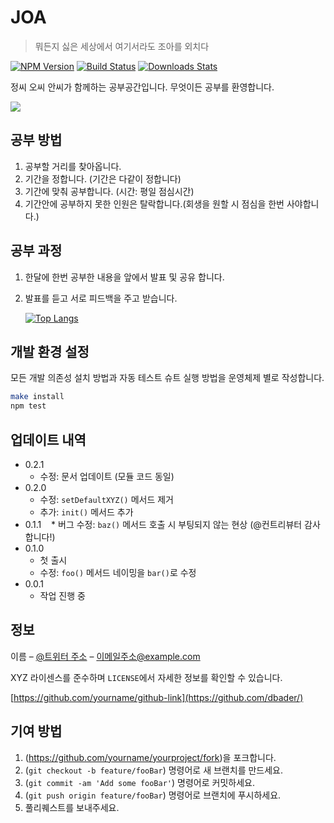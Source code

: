 # JOA
> 뭐든지 싫은 세상에서 여기서라도 조아를 외치다

[![NPM Version][npm-image]][npm-url]
[![Build Status][travis-image]][travis-url]
[![Downloads Stats][npm-downloads]][npm-url]

정씨 오씨 안씨가 함께하는 공부공간입니다.
무엇이든 공부를 환영합니다.

![](../header.png)

## 공부 방법

1. 공부할 거리를 찾아옵니다.
2. 기간을 정합니다. (기간은 다같이 정합니다)
3. 기간에 맞춰 공부합니다. (시간: 평일 점심시간)
4. 기간안에 공부하지 못한 인원은 탈락합니다.(회생을 원할 시 점심을 한번 사야합니다.)

## 공부 과정

1. 한달에 한번 공부한 내용을 앞에서 발표 및 공유 합니다.
2. 발표를 듣고 서로 피드백을 주고 받습니다.

   [![Top Langs](https://github-readme-stats.vercel.app/api/top-langs/?username=anuraghazra&layout=donut)](https://github.com/anuraghazra/github-readme-stats)


## 개발 환경 설정

모든 개발 의존성 설치 방법과 자동 테스트 슈트 실행 방법을 운영체제 별로 작성합니다.

```sh
make install
npm test
```

## 업데이트 내역

* 0.2.1
    * 수정: 문서 업데이트 (모듈 코드 동일)
* 0.2.0
    * 수정: `setDefaultXYZ()` 메서드 제거
    * 추가: `init()` 메서드 추가
* 0.1.1
    * 버그 수정: `baz()` 메서드 호출 시 부팅되지 않는 현상 (@컨트리뷰터 감사합니다!)
* 0.1.0
    * 첫 출시
    * 수정: `foo()` 메서드 네이밍을 `bar()`로 수정
* 0.0.1
    * 작업 진행 중

## 정보

이름 – [@트위터 주소](https://twitter.com/dbader_org) – 이메일주소@example.com

XYZ 라이센스를 준수하며 ``LICENSE``에서 자세한 정보를 확인할 수 있습니다.

[https://github.com/yourname/github-link](https://github.com/dbader/)

## 기여 방법

1. (<https://github.com/yourname/yourproject/fork>)을 포크합니다.
2. (`git checkout -b feature/fooBar`) 명령어로 새 브랜치를 만드세요.
3. (`git commit -am 'Add some fooBar'`) 명령어로 커밋하세요.
4. (`git push origin feature/fooBar`) 명령어로 브랜치에 푸시하세요. 
5. 풀리퀘스트를 보내주세요.

<!-- Markdown link & img dfn's -->
[npm-image]: https://img.shields.io/npm/v/datadog-metrics.svg?style=flat-square
[npm-url]: https://npmjs.org/package/datadog-metrics
[npm-downloads]: https://img.shields.io/npm/dm/datadog-metrics.svg?style=flat-square
[travis-image]: https://img.shields.io/travis/dbader/node-datadog-metrics/master.svg?style=flat-square
[travis-url]: https://travis-ci.org/dbader/node-datadog-metrics
[wiki]: https://github.com/yourname/yourproject/wiki
